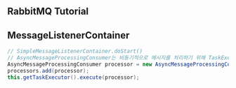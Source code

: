 ## RabbitMQ Tutorial

## MessageListenerContainer

```java
// SimpleMessageListenerContainer.doStart()
// AsyncMessageProcessingConsumer는 비동기적으로 메시지를 처리하기 위해 TaskExecutor를 사용하여 메시지 처리를 수행한다.
AsyncMessageProcessingConsumer processor = new AsyncMessageProcessingConsumer(consumer);
processors.add(processor);
this.getTaskExecutor().execute(processor);
```


